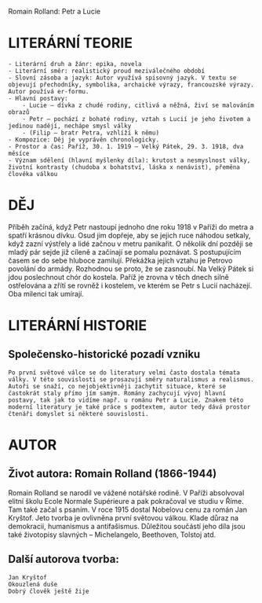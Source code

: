 Romain Rolland: Petr a Lucie

# LITERÁRNÍ TEORIE

    - Literární druh a žánr: epika, novela
    - Literární směr: realistický proud meziválečného období
    - Slovní zásoba a jazyk: Autor využívá spisovný jazyk. V textu se objevují přechodníky, symbolika, archaické výrazy, francouzské výrazy. Autor používá er-formu.
    - Hlavní postavy:
        - Lucie – dívka z chudé rodiny, citlivá a něžná, živí se malováním obrazů
        - Petr – pochází z bohaté rodiny, vztah s Lucií je jeho životem a jedinou nadějí, nechápe smysl války
        - (Filip – bratr Petra, vzhlíží k němu)
    - Kompozice: Děj je vyprávěn chronologicky.
    - Prostor a čas: Paříž, 30. 1. 1919 – Velký Pátek, 29. 3. 1918, dva měsíce
    - Význam sdělení (hlavní myšlenky díla): krutost a nesmyslnost války, životní kontrasty (chudoba x bohatství, láska x nenávist), přeměna člověka válkou


# DĚJ

Příběh začíná, když Petr nastoupí jednoho dne roku 1918 v Paříži do metra a spatří krásnou dívku. Osud jim dopřeje, aby se jejich ruce náhodou setkaly, když zazní výstřely a lidé začnou v metru panikařit. O několik dní později se mladý pár sejde již cíleně a začínají se pomalu poznávat. S postupujícím časem se do sebe hluboce zamilují. Překážka jejich vztahu je Petrovo povolání do armády. Rozhodnou se proto, že se zasnoubí. Na Velký Pátek si jdou poslechnout chór do kostela. Paříž je zrovna v těch dnech silně ostřelována a zřítí se rovněž i kostelem, ve kterém se Petr s Lucií nacházejí. Oba milenci tak umírají.

# LITERÁRNÍ HISTORIE

## Společensko-historické pozadí vzniku

    Po první světové válce se do literatury velmi často dostala témata války. V této souvislosti se prosazují směry naturalismus a realismus. Autoři se snaží, co nejobjektivněji zachytit situace, které se častokrát staly přímo jím samým. Romány zachycují vývoj hlavní postavy, tak jak to vidíme např. u románu Petr a Lucie. Znakem této moderní literatury je také práce s podtextem, autor tedy dává prostor čtenáři domyslet si některé souvislosti.



# AUTOR

## Život autora: Romain Rolland (1866-1944)

Romain Rolland se narodil ve vážené notářské rodině. V Paříži absolvoval elitní školu Ecole Normale Supérieure a pak pokračoval ve studiu v Říme. Tam také začal s psaním. V roce 1915 dostal Nobelovu cenu za román Jan Kryštof. Jeto tvorba je ovlivněna první světovou válkou. Klade důraz na demokracii, humanismus a antifašismus. Důležitou součástí jeho díla jsou také životopisy slavných – Michelangelo, Beethoven, Tolstoj atd.

## Další autorova tvorba:

    
    Jan Kryštof
    Okouzlená duše
    Dobrý člověk ještě žije
